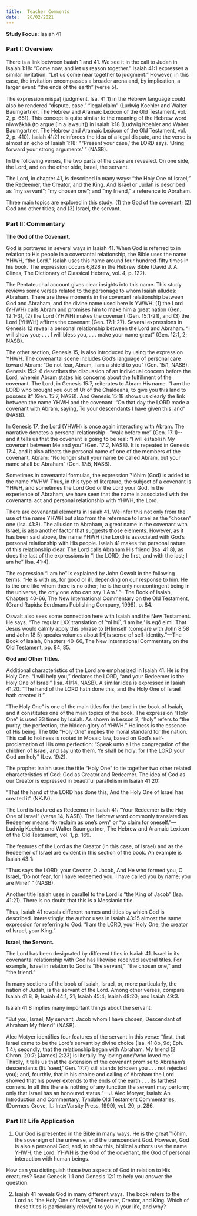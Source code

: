 ```yaml
---
title:  Teacher Comments
date:   26/02/2021
---
```


**Study Focus**: Isaiah 41 

### Part I: Overview

There is a link between Isaiah 1 and 41. We see it in the call to Judah in Isaiah 1:18: “Come now, and let us reason together.” Isaiah 41:1 expresses a similar invitation: “Let us come near together to judgment.” However, in this case, the invitation encompasses a broader arena and, by implication, a larger event: “the ends of the earth” (verse 5). 

The expression mišp̱āṭ (judgment, Isa. 41:1) in the Hebrew language could also be rendered “dispute, case,” “legal claim” (Ludwig Koehler and Walter Baumgartner, The Hebrew and Aramaic Lexicon of the Old Testament, vol. 2, p. 651). This concept is quite similar to the meaning of the Hebrew word niwwāḵḥâ (to argue [in a lawsuit]) in Isaiah 1:18 (Ludwig Koehler and Walter Baumgartner, The Hebrew and Aramaic Lexicon of the Old Testament, vol. 2, p.  410). Isaiah 41:21 reinforces the idea of a legal dispute, and the verse is almost an echo of Isaiah 1:18: “ ‘Present your case,’ the LORD says. ‘Bring forward your strong arguments’ ” (NASB). 

In the following verses, the two parts of the case are revealed. On one side, the Lord, and on the other side, Israel, the servant.

The Lord, in chapter 41, is described in many ways: “the Holy One of Israel,” the Redeemer, the Creator, and the King. And Israel or Judah is described as “my servant”; “my chosen one”; and “my friend,” a reference to Abraham.

Three main topics are explored in this study: (1) the God of the covenant; (2) God and other titles; and (3) Israel, the servant. 

### Part II: Commentary

**The God of the Covenant.** 

God is portrayed in several ways in Isaiah 41. When God is referred to in relation to His people in a covenantal relationship, the Bible uses the name YHWH, “the Lord.” Isaiah uses this name around four hundred-fifty times in his book. The expression occurs 6,828 in the Hebrew Bible (David J. A. Clines, The Dictionary of Classical Hebrew, vol. 4, p. 122). 

The Pentateuchal account gives clear insights into this name. This study reviews some verses related to the personage to whom Isaiah alludes: Abraham. There are three moments in the covenant relationship between God and Abraham, and the divine name used here is YWWH: (1) the Lord (YHWH) calls Abram and promises him to make him a great nation (Gen. 12:1-3), (2) the Lord (YHWH) makes the covenant (Gen. 15:1-21), and (3) the Lord (YHWH) affirms the covenant (Gen. 17:1-27). Several expressions in Genesis 12 reveal a personal relationship between the Lord and Abraham. “I will show you; . . . I will bless you, . . . make your name great” (Gen. 12:1, 2; NASB). 

The other section, Genesis 15, is also introduced by using the expression YHWH. The covenantal scene includes God’s language of personal care toward Abram: “Do not fear, Abram, I am a shield to you” (Gen. 15:1, NASB). Genesis 15:2-6 describes the discussion of an individual concern before the Lord, wherein Abram states his concerns about the fulfillment of the covenant. The Lord, in Genesis 15:7, reiterates to Abram His name. “I am the LORD who brought you out of Ur of the Chaldeans, to give you this land to possess it” (Gen. 15:7, NASB). And Genesis 15:18 shows us clearly the link between the name YHWH and the covenant. “On that day the LORD made a covenant with Abram, saying, To your descendants I have given this land” (NASB).

In Genesis 17, the Lord (YHWH) is once again interacting with Abram. The narrative denotes a personal relationship--“walk before me” (Gen. 17:1)--and it tells us that the covenant is going to be real: “I will establish My covenant between Me and you” (Gen. 17:2, NASB). It is repeated in Genesis 17:4, and it also affects the personal name of one of the members of the covenant, Abram: “No longer shall your name be called Abram, but your name shall be Abraham” (Gen. 17:5, NASB). 

Sometimes in covenantal formulas, the expression ʾᵉlōhim (God) is added to the name YWHW. Thus, in this type of literature, the subject of a covenant is YHWH, and sometimes the Lord God or the Lord your God. In the experience of Abraham, we have seen that the name is associated with the covenantal act and personal relationship with YHWH, the Lord. 

There are covenantal elements in Isaiah 41. We infer this not only from the use of the name YHWH but also from the reference to Israel as the “chosen” one (Isa. 41:8). The allusion to Abraham, a great name in the covenant with Israel, is also another factor that suggests those elements. However, as it has been said above, the name YHWH (the Lord) is associated with God’s personal relationship with His people. Isaiah 41 makes the personal nature of this relationship clear. The Lord calls Abraham His friend (Isa. 41:8), as does the last of the expressions in “I the LORD, the first, and with the last; I am he” (Isa. 41:4). 

The expression “I am he” is explained by John Oswalt in the following terms: “He is with us, for good or ill, depending on our response to him. He is the one like whom there is no other; he is the only noncontingent being in the universe, the only one who can say ‘I Am.’ ”--The Book of Isaiah, Chapters 40-66, The New International Commentary on the Old Testament, (Grand Rapids: Eerdmans Publishing Company, 1998), p. 84.

Oswalt also sees some connection here with Isaiah and the New Testament. He says, “The regular LXX translation of ʾᵃnı̂ hûʾ, ‘I am he,’ is egō eimi. That Jesus would calmly apply this phrase to [H]imself (compare with John 8:58 and John 18:5) speaks volumes about [H]is sense of self-identity.”—The Book of Isaiah, Chapters 40-66, The New International Commentary on the Old Testament, pp. 84, 85.

**God and Other Titles.**

Additional characteristics of the Lord are emphasized in Isaiah 41. He is the Holy One. “I will help you,” declares the LORD, “and your Redeemer is the Holy One of Israel” (Isa. 41:14, NASB). A similar idea is expressed in Isaiah 41:20: “The hand of the LORD hath done this, and the Holy One of Israel hath created it.”

“The Holy One” is one of the main titles for the Lord in the book of Isaiah, and it constitutes one of the main topics of the book. The expression “Holy One” is used 33 times by Isaiah. As shown in Lesson 2, “holy” refers to “the purity, the perfection, the hidden glory of YHWH.” Holiness is the essence of His being. The title “Holy One” implies the moral standard for the nation. This call to holiness is rooted in Mosaic law, based on God’s self-proclamation of His own perfection: “Speak unto all the congregation of the children of Israel, and say unto them, Ye shall be holy: for I the LORD your God am holy” (Lev. 19:2).	

The prophet Isaiah uses the title “Holy One” to tie together two other related characteristics of God: God as Creator and Redeemer. The idea of God as our Creator is expressed in beautiful parallelism in Isaiah 41:20: 

“That the hand of the LORD has done this, 
And the Holy One of Israel has created it” (NKJV).

The Lord is featured as Redeemer in Isaiah 41: “Your Redeemer is the Holy One of Israel” (verse 14, NASB). The Hebrew word commonly translated as Redeemer means “to reclaim as one’s own” or “to claim for oneself.”—Ludwig Koehler and Walter Baumgartner, The Hebrew and Aramaic Lexicon of the Old Testament, vol. 1, p. 169.

The features of the Lord as the Creator (in this case, of Israel) and as the Redeemer of Israel are evident in this section of the book. An example is Isaiah 43:1:

“Thus says the LORD, your Creator, O Jacob, 
And He who formed you, O Israel, 
‘Do not fear, for I have redeemed you; 
I have called you by name; you are Mine!’ ” (NASB).

Another title Isaiah uses in parallel to the Lord is “the King of Jacob” (Isa. 41:21). There is no doubt that this is a Messianic title. 

Thus, Isaiah 41 reveals different names and titles by which God is described. Interestingly, the author uses in Isaiah 43:15 almost the same expression for referring to God: “I am the LORD, your Holy One, the creator of Israel, your King.” 

**Israel, the Servant.** 

The Lord has been designated by different titles in Isaiah 41. Israel in its covenantal relationship with God has likewise received several titles. For example, Israel in relation to God is “the servant,” “the chosen one,” and “the friend.” 

In many sections of the book of Isaiah, Israel, or, more particularly, the nation of Judah, is the servant of the Lord. Among other verses, compare Isaiah 41:8, 9; Isaiah 44:1, 21; Isaiah 45:4; Isaiah 48:20; and Isaiah 49:3. 

Isaiah 41:8 implies many important things about the servant:

“But you, Israel, My servant, 
Jacob whom I have chosen, 
Descendant of Abraham My friend” (NASB). 

Alec Motyer identifies four features of the servant in this verse: “first, that Israel came to be the Lord’s servant by divine choice (Isa. 41:8b, 9d; Eph. 1:4); secondly, that the relationship began with Abraham. My friend (2 Chron. 20:7; [James] 2:23) is literally ‘my loving one’/‘who loved me.’ Thirdly, it tells us that the extension of the covenant promise to Abraham’s descendants (lit. ‘seed,’ Gen. 17:7) still stands (chosen you . . . not rejected you); and, fourthly, that in his choice and calling of Abraham the Lord showed that his power extends to the ends of the earth . . . its farthest corners. In all this there is nothing of any function the servant may perform; only that Israel has an honoured status.”—J. Alec Motyer, Isaiah: An Introduction and Commentary, Tyndale Old Testament Commentaries, (Downers Grove, IL: InterVarsity Press, 1999), vol. 20, p. 286.

### Part III: Life Application

1. Our God is presented in the Bible in many ways. He is the great ʾᵉlōhim, the sovereign of the universe, and the transcendent God. However, God is also a personal God, and, to show this, biblical authors use the name YHWH, the Lord. YHWH is the God of the covenant, the God of personal interaction with human beings. 

How can you distinguish those two aspects of God in relation to His creatures? Read Genesis 1:1 and Genesis 12:1 to help you answer the question.

2. Isaiah 41 reveals God in many different ways. The book refers to the Lord as “the Holy One of Israel,” Redeemer, Creator, and King. Which of these titles is particularly relevant to you in your life, and why?